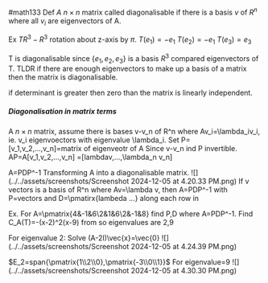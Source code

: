 #math133 
Def $A$ $n\times n$ matrix called diagonalisable if there is a basis $v$ of $R^n$ where all $v_i$ are eigenvectors of A. 

Ex
$TR^3-R^3$ rotation about z-axis by $\pi$.
$T(e_1)=-e_1$
$T(e_2)=-e_1$
$T(e_3)=e_3$

T is diagonalisable since {$e_1,e_2,e_3$} is a basis $R^3$ compared eigenvectors of T.
TLDR if there are enough eigenvectors to make up a basis of a matrix then the matrix is diagonalisable.

if determinant is greater then zero than the matrix is linearly independent. 

##### Diagonalisation in matrix terms
A $n\times n$ matrix, assume there is bases v-v_n of R^n where Av_i=\lambda_iv_i, ie. v_i eigenvoectors with eigenvalue \lambda_i.
Set P=\[v_1,v_2,...,v_n\]=matrix of eigenveotr of A
Since v-v_n ind P invertible.
AP=A\[v_1,v_2,...,v_n\]
=\[lambdav,...,\lambda_n v_n\]

A=PDP^-1
Transforming A into a diagonalisable matrix. 
![](../../assets/screenshots/Screenshot 2024-12-05 at 4.20.33 PM.png)
If v vectors is a basis of R^n where Av=\lambda v, then A=PDP^-1 with P=vectors and D=\pmatirx{lambeda ...} along each row in 

Ex.
For A=\pmatrix{4&-1&6\\2&1&6\\2&-1&8} find P,D where A=PDP^-1.
Find C_A(T)=-(x-2)^2(x-9) from so eigenvalues are 2,9

For eigenvalue 2: Solve (A-2I)\vec{x}=\vec{0}
![](../../assets/screenshots/Screenshot 2024-12-05 at 4.24.39 PM.png)

$E_2=span{\pmatrix{1\\2\\0},\pmatrix{-3\\0\\1}}$
For eigenvalue=9
![](../../assets/screenshots/Screenshot 2024-12-05 at 4.30.30 PM.png)


